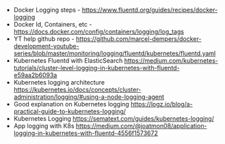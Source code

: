 - Docker Logging steps - 
	https://www.fluentd.org/guides/recipes/docker-logging
- Docker Id, Containers, etc -
	https://docs.docker.com/config/containers/logging/log_tags
- YT help github repo - 
	https://github.com/marcel-dempers/docker-development-youtube-series/blob/master/monitoring/logging/fluentd/kubernetes/fluentd.yaml
- Kubernetes Fluentd with ElasticSearch 
	https://medium.com/kubernetes-tutorials/cluster-level-logging-in-kubernetes-with-fluentd-e59aa2b6093a
- Kubernetes logging architecture
	https://kubernetes.io/docs/concepts/cluster-administration/logging/#using-a-node-logging-agent
- Good explanation on Kubernetes logging
	https://logz.io/blog/a-practical-guide-to-kubernetes-logging/
- Kubernetes Logging
	https://sematext.com/guides/kubernetes-logging/
- App logging with K8s
	https://medium.com/@joatmon08/application-logging-in-kubernetes-with-fluentd-4556f1573672

